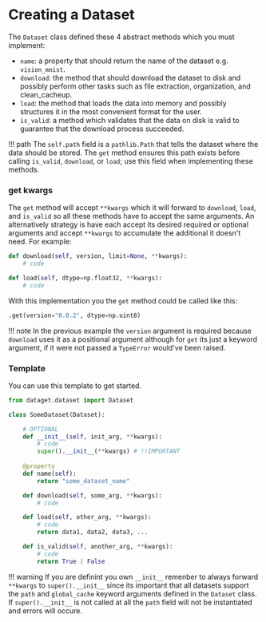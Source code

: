 
# Creating a Dataset

The `Dataset` class defined these 4 abstract methods which you must implement:

* `name`: a property that should return the name of the dataset e.g. `vision_mnist`.
* `download`: the method that should download the dataset to disk and possibly perform other tasks such as file extraction, organization, and clean_cacheup.
* `load`: the method that loads the data into memory and possibly structures it in the most convenient format for the user.
* `is_valid`: a method which validates that the data on disk is valid to guarantee that the download process succeeded.


!!! path
    The `self.path` field is a `pathlib.Path` that tells the dataset where the data should be stored. The `get` method ensures this path exists before calling `is_valid`, `download`, or `load`; use this field when implementing these methods.

### get kwargs
The `get` method will accept `**kwargs` which it will forward to `download`, `load`, and `is_valid` so all these methods have to accept the same arguments. An alternatively strategy is have each accept its desired required or optional arguments and accept `**kwargs` to accumulate the additional it doesn't need. For example:

```python
def download(self, version, limit=None, **kwargs):
    # code

def load(self, dtype=np.float32, **kwargs):
    # code
```

With this implementation you the `get` method could be called like this:

```python
.get(version="0.0.2", dtype=np.uint8)
```

!!! note
    In the previous example the `version` argument is required because `download` uses it as a positional argument although for `get` its just a keyword argument, if it were not passed a `TypeError` would've been raised.

### Template

You can use this template to get started. 

```python
from dataget.dataset import Dataset

class SomeDataset(Dataset):

    # OPTIONAL
    def __init__(self, init_arg, **kwargs):
        # code
        super().__init__(**kwargs) # !!IMPORTANT
    
    @property
    def name(self):
        return "some_dataset_name"

    def download(self, some_arg, **kwargs):
        # code 

    def load(self, other_arg, **kwargs):
        # code
        return data1, data2, data3, ...

    def is_valid(self, another_arg, **kwargs):
        # code
        return True | False
```

!!! warning
    If you are definint you own `__init__` remenber to always forward `**kwargs` to `super().__init__` since its important that all datasets support the `path` and `global_cache` keyword arguments defined in the `Dataset` class. If `super().__init__` is not called at all the `path` field will not be instantiated and errors will occure.
